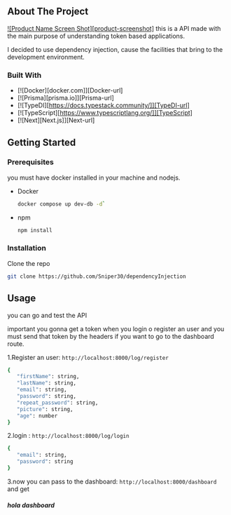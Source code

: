 <!-- ABOUT THE PROJECT -->
## About The Project

[![Product Name Screen Shot][product-screenshot]](https://example.com)
this is a API made with the main purpose of understanding token based applications.

I decided to use dependency injection, cause the facilities that bring  to the development environment.

### Built With

* [![Docker][docker.com]][Docker-url]
* [![Prisma][prisma.io]][Prisma-url]
* [![TypeDI][https://docs.typestack.community/]][TypeDI-url]
* [![TypeScript][https://www.typescriptlang.org/]][TypeScript]
* [![Next][Next.js]][Next-url]

<!-- GETTING STARTED -->
## Getting Started


### Prerequisites

you must have docker installed in your machine and nodejs.

* Docker
  ```sh
  docker compose up dev-db -d`
  ```

* npm
  ```sh
  npm install
  ```

### Installation

Clone the repo
   ```sh
   git clone https://github.com/Sniper30/dependencyInjection
   ```



<!-- USAGE EXAMPLES -->
## Usage

you can go and test the API 

important you gonna get a token when you login o register an user and you must send that token by the headers if you want to go to the dashboard route.

1.Register an user: `http://localhost:8000/log/register`
   ```sh
   {
      "firstName": string,
      "lastName": string,
      "email": string,
      "password": string,
      "repeat_password": string,
      "picture": string,
      "age": number
   }
   ```

2.login : `http://localhost:8000/log/login`
   ```sh
   {
      "email": string,
      "password": string
   }
   ```

3.now you can pass to the dashboard: `http://localhost:8000/dashboard`
and get <h5> hola dashboard </h5>


